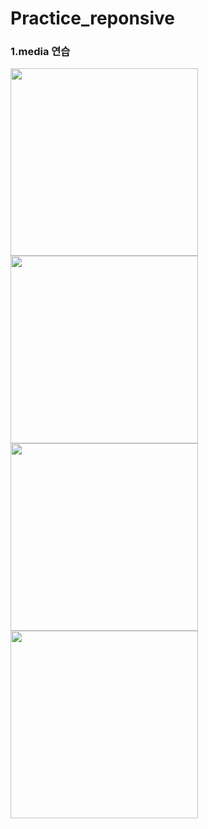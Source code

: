 # Practice_reponsive

### 1.media 연습
<img src = "https://user-images.githubusercontent.com/88658551/197706558-c9ebabcb-90e7-48d8-bb75-f9c905e2259c.png" width="300px">
<img src = "https://user-images.githubusercontent.com/88658551/197706602-c03231f8-d8e6-44c9-9525-947c0663708d.png" width="300px">

<img src = "https://user-images.githubusercontent.com/88658551/197707645-c453f3fb-fc58-4d9c-b7f6-71bafe095ccb.png" width="300px">
<img src = "https://user-images.githubusercontent.com/88658551/197707767-44746afb-befe-44cc-8a12-e7f99c4f2b61.png" width="300px">

